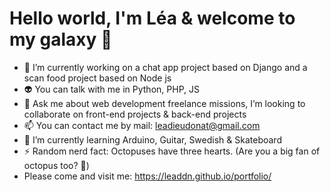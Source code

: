 # Hello world, I'm Léa & welcome to my galaxy 🌌

- 🔭 I’m currently working on a chat app project based on Django and a scan food project based on Node js
- 👽 You can talk with me in Python, PHP, JS
- 💬 Ask me about web development freelance missions, I’m looking to collaborate on front-end projects & back-end projects
- 📫 You can contact me by mail: leadieudonat@gmail.com
- 🌱 I’m currently learning Arduino, Guitar, Swedish & Skateboard
- ⚡ Random nerd fact: Octopuses have three hearts. (Are you a big fan of octopus too? 🐙)
- Please come and visit me: https://leaddn.github.io/portfolio/

